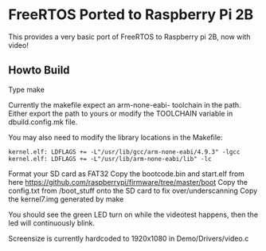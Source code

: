 # FreeRTOS Ported to Raspberry Pi 2B

This provides a very basic port of FreeRTOS to Raspberry pi 2B, now with video!

## Howto Build

Type make

Currently the makefile expect an arm-none-eabi- toolchain in the path. Either export the path to yours or
modify the TOOLCHAIN variable in dbuild.config.mk file.

You may also need to modify the library locations in the Makefile:

    kernel.elf: LDFLAGS += -L"/usr/lib/gcc/arm-none-eabi/4.9.3" -lgcc
    kernel.elf: LDFLAGS += -L"/usr/lib/arm-none-eabi/lib" -lc

Format your SD card as FAT32
Copy the bootcode.bin and start.elf from here https://github.com/raspberrypi/firmware/tree/master/boot
Copy the config.txt from /boot_stuff onto the SD card to fix over/underscanning
Copy the kernel7.img generated by make

You should see the green LED turn on while the videotest happens, then the led will continuously blink.

Screensize is currently hardcoded to 1920x1080 in Demo/Drivers/video.c
